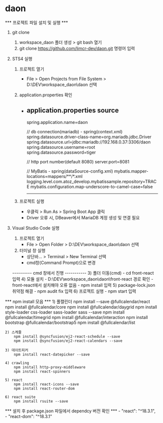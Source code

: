 # daon

*** 프로젝트 파일 설치 및 실행 ***
1. git clone 
    1) workspace_daon 폴더 생성 > git bash 열기
    2) git clone https://github.com/limcr-dev/daon.git 명령어 입력

2. STS4 실행
    1) 프로젝트 열기
        - File > Open Projects from File System > D:\DEV\workspace_daon\daon 선택
    2) application.properties 확인
        - application.properties source
            ----------------------------------------------------------------
            spring.application.name=daon

            // db connection(mariadb) - spring(context.xml)
            spring.datasource.driver-class-name=org.mariadb.jdbc.Driver
            spring.datasource.url=jdbc:mariadb://192.168.0.37:3306/daon
            spring.datasource.username=root
            spring.datasource.password=tiger

            // http port number(default 8080)
            server.port=8081

            // MyBatis - spring(dataSource-config.xml)
            mybatis.mapper-locations=mappers/**/*.xml
            logging.level.com.atoz_develop.mybatissample.repository=TRACE
            mybatis.configuration.map-underscore-to-camel-case=false
          
            ----------------------------------------------------------------

    3) 프로젝트 실행
        - 우클릭 > Run As > Spring Boot App 클릭
        - Driver 오류 시, DBeaver에서 MariaDB 계정 생성 및 연결 필요

3. Visual Studio Code 실행
    1) 프로젝트 열기
        - File > Open Folder > D:\DEV\workspace_daon\daon 선택
    2) 터미널 창 실행
        - 상단바... > Terminal > New Terminal 선택
        - cmd창(Command Prompt)으로 변경
    
    ---------- cmd 창에서 진행 -----------
    3) 폴더 이동(cmd)
        - cd front-react 입력
    4) 모듈 설치
        - D:\DEV\workspace_daon\daon\front-react 경로 확인
        - front-react에서 설치해야 오류 없음
        - npm install 입력
    5) package-lock.json 취약점 해결
        - npm audit fix 입력
    6) 프로젝트 실행
        - npm start 입력


*** npm install 모음 ***
    1) 풀캘린더
        npm install --save @fullcalendar/react
        npm install @fullcalendar/core
        npm install @fullcalendar/daygrid
        npm install style-loader css-loader sass-loader sass --save
        npm install @fullcalendar/timegrid
        npm install @fullcalendar/interaction
        npm install bootstrap @fullcalendar/bootstrap5
        npm install @fullcalendar/list

    2) 스케줄
        npm install @syncfusion/ej2-react-schedule --save
        npm install @syncfusion/ej2-react-calendars --save

    3) 데이트피커
        npm install react-datepicker --save

    4) crawling
        npm install http-proxy-middleware
        npm install react-spinners
        
    5) react
        npm install react-icons --save
        npm install react-router-dom

    6) react suite
        npm install rsuite --save

*** 설치 후 package.json 파일에서 dependcy 버전 확인 ***
    - "react": "^18.3.1",
    - "react-dom": "^18.3.1"
